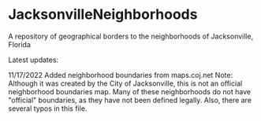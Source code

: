 # JacksonvilleNeighborhoods
A repository of geographical borders to the neighborhoods of Jacksonville, Florida

Latest updates:

11/17/2022
Added neighborhood boundaries from maps.coj.net
Note: Although it was created by the City of Jacksonville, this is not an official neighborhood boundaries map. Many of these neighborhoods do not have "official" boundaries, as they have not been defined legally. Also, there are several typos in this file.
